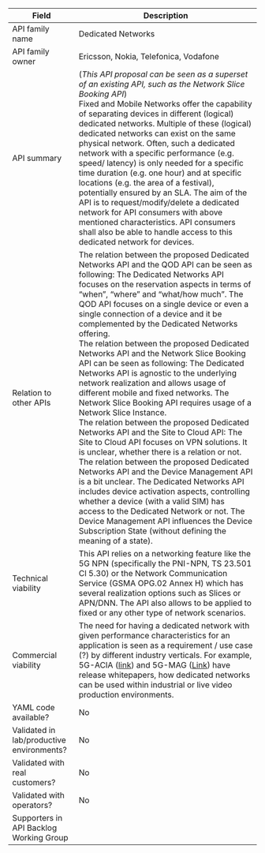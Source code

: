 | **Field** | Description | 
| ---- | ----- |
| API family name | Dedicated Networks |
| API family owner | Ericsson, Nokia, Telefonica, Vodafone |
| API summary | (*This API proposal can be seen as a superset of an existing API, such as the Network Slice Booking API*) <br> Fixed and Mobile Networks offer the capability of separating devices in different (logical) dedicated networks. Multiple of these (logical) dedicated networks can exist on the same physical network. Often, such a dedicated network with a specific performance (e.g. speed/ latency) is only needed for a specific time duration (e.g. one hour) and at specific locations (e.g. the area of a festival), potentially ensured by an SLA. The aim of the API is to request/modify/delete a dedicated network for API consumers with above mentioned characteristics. API consumers shall also be able to handle access to this dedicated network for devices. |
| Relation to other APIs | The relation between the proposed Dedicated Networks API and the QOD API can be seen as following: The Dedicated Networks API focuses on the reservation aspects in terms of “when”, “where” and “what/how much”. The QOD API focuses on a single device or even a single connection of a device and it be complemented by the Dedicated Networks offering. <br>The relation between the proposed Dedicated Networks API and the Network Slice Booking API can be seen as following: The Dedicated Networks API is agnostic to the underlying network realization and allows usage of different mobile and fixed networks. The Network Slice Booking API requires usage of a Network Slice Instance. <br> The relation between the proposed Dedicated Networks API and the Site to Cloud API: The Site to Cloud API focuses on VPN solutions. It is unclear, whether there is a relation or not. <br> The relation between the proposed Dedicated Networks API and the Device Management API is a bit unclear. The Dedicated Networks API includes device activation aspects, controlling whether a device (with a valid SIM) has access to the Dedicated Network or not. The Device Management API influences the Device Subscription State (without defining the meaning of a state).|
| Technical viability | This API relies on a networking feature like the 5G NPN (specifically the PNI-NPN, TS 23.501 Cl 5.30) or the Network Communication Service (GSMA OPG.02 Annex H) which has several realization options such as Slices or APN/DNN. The API also allows to be applied to fixed or any other type of network scenarios. |
| Commercial viability | The need for having a dedicated network with given performance  characteristics for an application is seen as a requirement / use case (?) by different industry verticals. For example, 5G-ACIA ([link](https://5g-acia.org/whitepapers/npns-for-industrial-scenarios/)) and 5G-MAG ([Link](https://www.5g-mag.com/post/5g-npns-for-media-production-collaboration-with-third-party-networks)) have release whitepapers, how dedicated networks can be used within industrial or live video production environments. |
| YAML code available? | No |
| Validated in lab/productive environments? | No |
| Validated with real customers? | No |
| Validated with operators? | No |
| Supporters in API Backlog Working Group |  |
